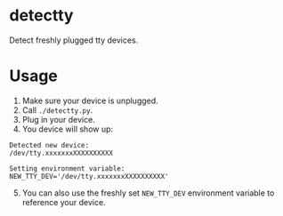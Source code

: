 # detectty
Detect freshly plugged tty devices.

# Usage
1. Make sure your device is unplugged.
2. Call `./detectty.py`.
3. Plug in your device.
4. You device will show up:
```
Detected new device:
/dev/tty.xxxxxxxXXXXXXXXXX

Setting environment variable:
NEW_TTY_DEV='/dev/tty.xxxxxxxXXXXXXXXXX'
```
5. You can also use the freshly set `NEW_TTY_DEV` environment variable to reference your device.
